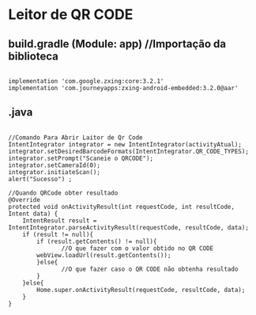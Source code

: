 # Leitor de QR CODE
## build.gradle (Module: app) //Importação da biblioteca

<pre><code>
implementation 'com.google.zxing:core:3.2.1'
implementation 'com.journeyapps:zxing-android-embedded:3.2.0@aar'
</code></pre>

## .java

<pre><code>
//Comando Para Abrir Laitor de Qr Code
IntentIntegrator integrator = new IntentIntegrator(activityAtual);
integrator.setDesiredBarcodeFormats(IntentIntegrator.QR_CODE_TYPES);
integrator.setPrompt("Scaneie o QRCODE");
integrator.setCameraId(0);
integrator.initiateScan();
alert("Sucesso") ;
 
//Quando QRCode obter resultado
@Override
protected void onActivityResult(int requestCode, int resultCode, Intent data) {
    IntentResult result = IntentIntegrator.parseActivityResult(requestCode, resultCode, data);
    if (result != null){
        if (result.getContents() != null){
               //O que fazer com o valor obtido no QR CODE
		webView.loadUrl(result.getContents());
        }else{
               //O que fazer caso o QR CODE não obtenha resultado
        }
    }else{
        Home.super.onActivityResult(requestCode, resultCode, data);
    }
}
</code></pre>
